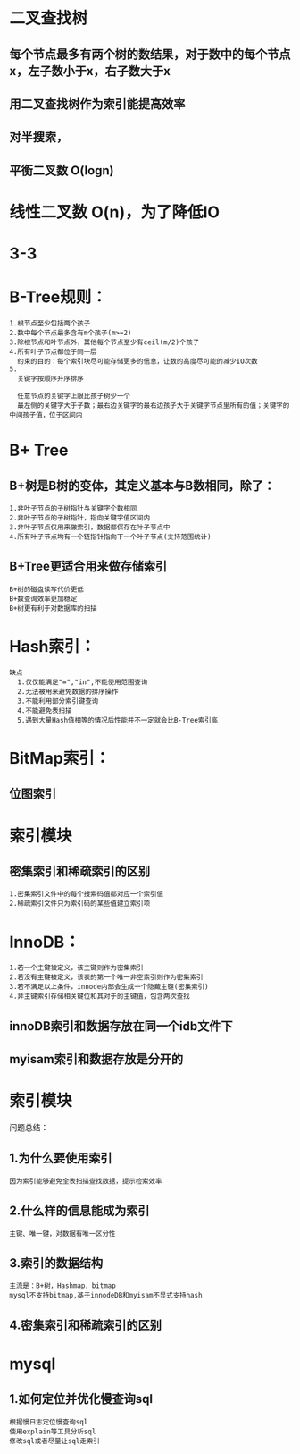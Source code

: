 # 二叉查找树
## 每个节点最多有两个树的数结果，对于数中的每个节点x，左子数小于x，右子数大于x
## 用二叉查找树作为索引能提高效率
## 对半搜索，
## 平衡二叉数 O(logn)

# 线性二叉数 O(n)，为了降低IO

# 3-3

# B-Tree规则：

    1.根节点至少包括两个孩子
    2.数中每个节点最多含有m个孩子(m>=2)
    3.除根节点和叶节点外，其他每个节点至少有ceil(m/2)个孩子
    4.所有叶子节点都位于同一层
      约束的目的：每个索引块尽可能存储更多的信息，让数的高度尽可能的减少IO次数
    5.
      关键字按顺序升序排序

      任意节点的关键字上限比孩子树少一个
      最左侧的关键字大于子数；最右边关键字的最右边孩子大于关键字节点里所有的值；关键字的中间孩子值，位于区间内

	
# B+ Tree
## B+树是B树的变体，其定义基本与B数相同，除了：

    1.非叶子节点的子树指针与关键字个数相同
    2.非叶子节点的子树指针，指向关键字值区间内
    3.非叶子节点仅用来做索引，数据都保存在叶子节点中
    4.所有叶子节点均有一个链指针指向下一个叶子节点(支持范围统计)

## B+Tree更适合用来做存储索引

	B+树的磁盘读写代价更低
	B+数查询效率更加稳定
	B+树更有利于对数据库的扫描
	
	
# Hash索引：

    缺点
      1.仅仅能满足"=","in",不能使用范围查询
      2.无法被用来避免数据的排序操作
      3.不能利用部分索引键查询
      4.不能避免表扫描
      5.遇到大量Hash值相等的情况后性能并不一定就会比B-Tree索引高
	
# BitMap索引：
## 位图索引

# 索引模块
## 密集索引和稀疏索引的区别

    1.密集索引文件中的每个搜索码值都对应一个索引值
    2.稀疏索引文件只为索引码的某些值建立索引项


# InnoDB：

    1.若一个主键被定义，该主键则作为密集索引
    2.若没有主键被定义，该表的第一个唯一非空索引则作为密集索引
    3.若不满足以上条件，innode内部会生成一个隐藏主键(密集索引)
    4.非主键索引存储相关键位和其对于的主键值，包含两次查找

## innoDB索引和数据存放在同一个idb文件下
## myisam索引和数据存放是分开的


# 索引模块

问题总结：
## 1.为什么要使用索引
    因为索引能够避免全表扫描查找数据，提示检索效率
## 2.什么样的信息能成为索引
    主键、唯一键，对数据有唯一区分性
## 3.索引的数据结构
    主流是：B+树，Hashmap，bitmap
    mysql不支持bitmap,基于innodeDB和myisam不显式支持hash
## 4.密集索引和稀疏索引的区别

# mysql
## 1.如何定位并优化慢查询sql

    根据慢日志定位慢查询sql
    使用explain等工具分析sql
    修改sql或者尽量让sql走索引

